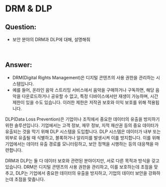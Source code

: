 # DRM & DLP

## Question:

- 보안 분야의 DRM과 DLP에 대해, 설명해줘

<br>

## Answer:

- DRM(Digital Rights Management)은 디지털 콘텐츠의 사용 권한을 관리하는 시스템입니다.
- 예를 들어, 온라인 음악 스트리밍 서비스에서 음악을 구매하거나 구독하면, 해당 음악을 다운로드하거나 공유할 수 없고, 특정 디바이스에서만 재생이 가능하며, 시간 제한이 있을 수도 있습니다. 이러한 제한은 저작권 보호와 이익 보호를 위해 적용됩니다.

DLP(Data Loss Prevention)은 기업이나 조직에서 중요한 데이터의 유출을 방지하기 위한 솔루션입니다. 기업에서는 고객 정보, 재무 정보, 지적 재산권 등의 중요 데이터가 유출되는 것을 막기 위해 DLP 시스템을 도입합니다. DLP 시스템은 데이터가 내부 또는 외부로 유출될 때 식별하고, 블록하거나 알리미를 발생시켜 이를 방지합니다. 이를 위해 기업에서는 데이터 유출 경로를 모니터링하고, 보안 정책을 시행하는 등의 대응책을 마련합니다.

DRM과 DLP는 둘 다 데이터 보호와 관련된 분야이지만, 서로 다른 목적과 방식을 갖고 있습니다. DRM은 디지털 콘텐츠의 사용 권한을 관리하고, 이를 보호하는데 초점을 맞추고, DLP는 기업에서 중요한 데이터의 유출을 방지하고, 기업의 데이터 보안을 강화하는데 초점을 맞춥니다.
